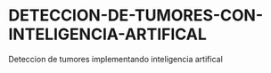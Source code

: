 # DETECCION-DE-TUMORES-CON-INTELIGENCIA-ARTIFICAL
Deteccion de tumores implementando inteligencia artifical
